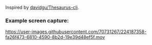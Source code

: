 Inspired by [davidgu/Thesaurus-cli](https://github.com/davidgu/thesaurus-cli).

### Example screen capture:
https://user-images.githubusercontent.com/70731267/224187358-fa26f473-6810-4590-8b2d-19e39d48ef5f.mov
